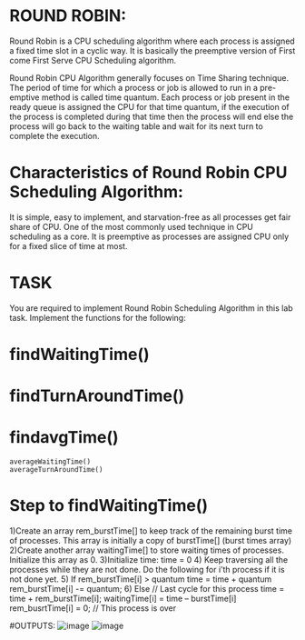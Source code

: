 # ROUND ROBIN:
Round Robin is a CPU scheduling algorithm where each process is assigned a fixed time slot in a cyclic way. It is basically the preemptive version of First come First Serve CPU Scheduling algorithm. 

Round Robin CPU Algorithm generally focuses on Time Sharing technique. 
The period of time for which a process or job is allowed to run in a pre-emptive method is called time quantum. 
Each process or job present in the ready queue is assigned the CPU for that time quantum, if the execution of the process is completed during that time then the process will end else the process will go back to the waiting table and wait for its next turn to complete the execution.
 
# Characteristics of Round Robin CPU Scheduling Algorithm:
It is simple, easy to implement, and starvation-free as all processes get fair share of CPU.
One of the most commonly used technique in CPU scheduling as a core.
It is preemptive as processes are assigned CPU only for a fixed slice of time at most.

# TASK 

You are required to implement Round Robin Scheduling Algorithm in this lab task.
Implement the functions for the following:
# findWaitingTime()
# findTurnAroundTime()
# findavgTime()
    averageWaitingTime()
    averageTurnAroundTime()
    
# Step to findWaitingTime()
1)Create an array rem_burstTime[] to keep track of the remaining burst time of
processes. This array is initially a copy of burstTime[] (burst times array)
2)Create another array waitingTime[] to store waiting times of processes. Initialize this
array as 0.
3)Initialize time: time = 0
4) Keep traversing all the processes while they are not done. Do the following for i’th
process if it is not done yet.
5) If rem_burstTime[i] > quantum
 time = time + quantum
 rem_burstTime[i] -= quantum;
6) Else // Last cycle for this process
 time = time + rem_burstTime[i];
 waitingTime[i] = time – burstTime[i]
 rem_busrtTime[i] = 0; // This process is over

#OUTPUTS:
![image](https://user-images.githubusercontent.com/92660593/209430799-4c819dd9-15de-4deb-8d51-22f94397668f.png)
![image](https://user-images.githubusercontent.com/92660593/209430805-0ab847b4-6200-4294-9695-b664b46c851f.png)
